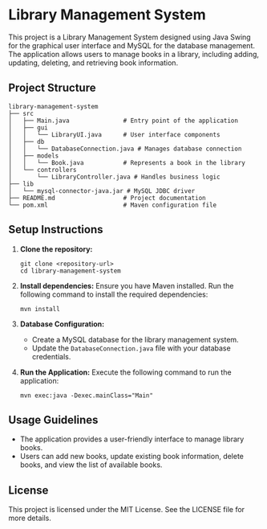 # Library Management System

This project is a Library Management System designed using Java Swing for the graphical user interface and MySQL for the database management. The application allows users to manage books in a library, including adding, updating, deleting, and retrieving book information.

## Project Structure

```
library-management-system
├── src
│   ├── Main.java               # Entry point of the application
│   ├── gui
│   │   └── LibraryUI.java      # User interface components
│   ├── db
│   │   └── DatabaseConnection.java # Manages database connection
│   ├── models
│   │   └── Book.java           # Represents a book in the library
│   └── controllers
│       └── LibraryController.java # Handles business logic
├── lib
│   └── mysql-connector-java.jar # MySQL JDBC driver
├── README.md                   # Project documentation
└── pom.xml                     # Maven configuration file
```

## Setup Instructions

1. **Clone the repository:**
   ```
   git clone <repository-url>
   cd library-management-system
   ```

2. **Install dependencies:**
   Ensure you have Maven installed. Run the following command to install the required dependencies:
   ```
   mvn install
   ```

3. **Database Configuration:**
   - Create a MySQL database for the library management system.
   - Update the `DatabaseConnection.java` file with your database credentials.

4. **Run the Application:**
   Execute the following command to run the application:
   ```
   mvn exec:java -Dexec.mainClass="Main"
   ```

## Usage Guidelines

- The application provides a user-friendly interface to manage library books.
- Users can add new books, update existing book information, delete books, and view the list of available books.

## License

This project is licensed under the MIT License. See the LICENSE file for more details.